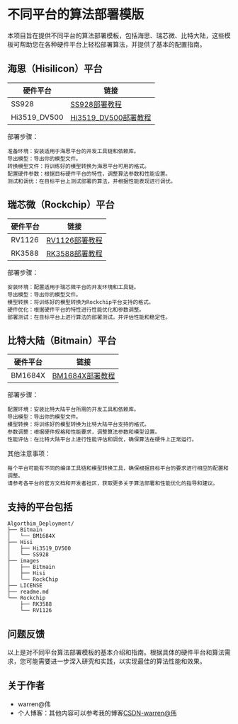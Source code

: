 # 不同平台的算法部署模版
本项目旨在提供不同平台的算法部署模板，包括海思、瑞芯微、比特大陆，这些模板可帮助您在各种硬件平台上轻松部署算法，并提供了基本的配置指南。

## 海思（Hisilicon）平台

| 硬件平台        | 链接                                         |
|----------------|----------------------------------------------|
| SS928          | [SS928部署教程](https://gitee.com/warren-wei/Algorithm-deployment-template-of-each-platform/tree/master/Hisi/SS928) |
| Hi3519_DV500  | [Hi3519_DV500部署教程](https://gitee.com/warren-wei/Algorithm-deployment-template-of-each-platform/tree/master/Hisi/Hi3519_DV500) |


部署步骤：

    准备环境：安装适用于海思平台的开发工具链和依赖库。
    导出模型：导出你的模型文件。
    转换模型文件：将训练好的模型转换为海思平台可用的格式。
    配置硬件参数：根据目标硬件平台的特性，调整算法参数和性能设置。
    测试和调优：在目标平台上测试部署的算法，并根据性能表现进行调优。

## 瑞芯微（Rockchip）平台
| 硬件平台        | 链接                                         |
|----------------|----------------------------------------------|
| RV1126          | [RV1126部署教程](https://gitee.com/warren-wei/Algorithm-deployment-template-of-each-platform/tree/master/Rockchip/RV1126) |
| RK3588  | [RK3588部署教程](https://gitee.com/warren-wei/Algorithm-deployment-template-of-each-platform/tree/master/Rockchip/RK3588) 

部署步骤：

    安装环境：配置适用于瑞芯微平台的开发环境和工具链。
    导出模型：导出你的模型文件。
    模型转换：将训练好的模型转换为Rockchip平台支持的格式。
    硬件优化：根据硬件平台的特性进行性能优化和参数调整。
    部署测试：在目标平台上进行算法的部署测试，并评估性能和稳定性。

## 比特大陆（Bitmain）平台
| 硬件平台        | 链接                                         |
|----------------|----------------------------------------------|
| BM1684X          | [BM1684X部署教程](https://gitee.com/warren-wei/Algorithm-deployment-template-of-each-platform/tree/master/Bitmain/BM1684X) |


部署步骤：

    配置环境：安装比特大陆平台所需的开发工具和依赖库。
    导出模型：导出你的模型文件。
    模型转换：将训练好的模型转换为比特大陆平台支持的格式。
    参数调整：根据硬件规格和性能要求，调整算法参数和模型设置。
    性能评估：在比特大陆平台上进行性能评估和调优，确保算法在硬件上正常运行。

其他注意事项：

    每个平台可能有不同的编译工具链和模型转换工具，确保根据目标平台的要求进行相应的配置和调整。
    请参考各平台的官方文档和开发者社区，获取更多关于算法部署和性能优化的指导和建议。

## 支持的平台包括
```
Algorthim_Deployment/
├── Bitmain
│   └── BM1684X
├── Hisi
│   ├── Hi3519_DV500
│   └── SS928
├── images
│   ├── Bitmain
│   ├── Hisi
│   └── RockChip
├── LICENSE
├── readme.md
└── Rockchip
    ├── RK3588
    └── RV1126
```

## 问题反馈
以上是对不同平台算法部署模板的基本介绍和指南。根据具体的硬件平台和算法需求，您可能需要进一步深入研究和实践，以实现最佳的算法性能和效果。
 
## 关于作者
* warren@伟
* 个人博客：其他内容可以参考我的博客[CSDN-warren@伟](https://blog.csdn.net/warren103098?type=blog)

